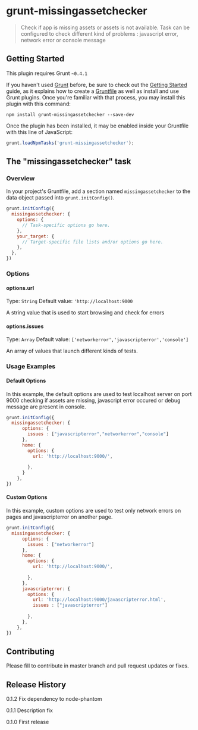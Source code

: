 # grunt-missingassetchecker

> Check if app is missing assets or assets is not available. Task can be configured to check different kind of problems : javascript error, network error or console message

## Getting Started
This plugin requires Grunt `~0.4.1`

If you haven't used [Grunt](http://gruntjs.com/) before, be sure to check out the [Getting Started](http://gruntjs.com/getting-started) guide, as it explains how to create a [Gruntfile](http://gruntjs.com/sample-gruntfile) as well as install and use Grunt plugins. Once you're familiar with that process, you may install this plugin with this command:

```shell
npm install grunt-missingassetchecker --save-dev
```

Once the plugin has been installed, it may be enabled inside your Gruntfile with this line of JavaScript:

```js
grunt.loadNpmTasks('grunt-missingassetchecker');
```

## The "missingassetchecker" task

### Overview
In your project's Gruntfile, add a section named `missingassetchecker` to the data object passed into `grunt.initConfig()`.

```js
grunt.initConfig({
  missingassetchecker: {
    options: {
      // Task-specific options go here.
    },
    your_target: {
      // Target-specific file lists and/or options go here.
    },
  },
})
```

### Options

#### options.url
Type: `String`
Default value: `'http://localhost:9000`

A string value that is used to start browsing and check for errors

#### options.issues
Type: `Array`
Default value: `['networkerror','javascripterror','console']`

An array of values that launch different kinds of tests.

### Usage Examples

#### Default Options
In this example, the default options are used to test localhost server on port 9000 checking if assets are missing, javascript error occured or debug message are present in console.

```js
grunt.initConfig({
  missingassetchecker: {
      options: {
        issues : ["javascripterror","networkerror","console"]
      },
      home: {
        options: {
          url: 'http://localhost:9000/',
          
        },
      }
    },
})
```

#### Custom Options
In this example, custom options are used to test only network errors on pages and javascripterror on another page.

```js
grunt.initConfig({
  missingassetchecker: {
      options: {
        issues : ["networkerror"]
      },
      home: {
        options: {
          url: 'http://localhost:9000/',
          
        },
      },
      javascripterror: {
        options: {
          url: 'http://localhost:9000/javascripterror.html',
          issues : ["javascripterror"]
          
        },
      },
    },
})
```

## Contributing
Please fill to contribute in master branch and pull request updates or fixes.

## Release History
0.1.2
Fix dependency to node-phantom

0.1.1
Description fix

0.1.0
First release
